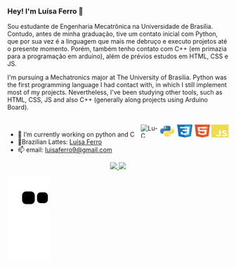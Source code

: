 ### Hey! I'm Luísa Ferro 👋
  
  Sou estudante de Engenharia Mecatrônica na Universidade de Brasília. Contudo, antes de minha graduação, tive um contato inicial com Python, que por sua vez é a linguagem que mais me debruço e executo projetos até o presente momento. Porém, também tenho contato com C++ (em primazia para a programação em arduino), além de prévios estudos em HTML, CSS e JS.

 I'm pursuing a Mechatronics major at The University of Brasilia. Python was the first programming language I had contact with, in which I still implement most of my projects. Nevertheless, I've been studying other tools, such as HTML, CSS, JS and also C++ (generally along projects using Arduino Board).

 
  <div style="display: inline_block"><br>
  <img align="right" alt="Lu-Js" height="30" width="40" src="https://raw.githubusercontent.com/devicons/devicon/master/icons/javascript/javascript-plain.svg">
  <img align="right" alt="Lu-HTML" height="30" width="40" src="https://raw.githubusercontent.com/devicons/devicon/master/icons/html5/html5-original.svg">
  <img align="right" alt="Lu-CSS" height="30" width="40" src="https://raw.githubusercontent.com/devicons/devicon/master/icons/css3/css3-original.svg">
  <img align="right" alt="Lu-Python" height="30" width="40" src="https://raw.githubusercontent.com/devicons/devicon/master/icons/python/python-original.svg">
  <img align="right" alt="Lu-C" height="30" width="40" src="https://img.shields.io/badge/C-00599C?style=for-the-badge&logo=c&logoColor=white">  

</div>

  
- 🔭 I’m currently working on python and C
- 📝Brazilian Lattes: [Luísa Ferro](http://buscatextual.cnpq.br/buscatextual/visualizacv.do?id=K1188011A1&tokenCaptchar=03AGdBq27UNhCKUlcrbwth9-q8CvIgxI5gWhrZQVPQNbkq7naqUtre0v8ddoOVk2y01LoDwaUhpwdKETFGN2XrBx8wVEXgbc-hX8DvA-RHoWxgp7WR_1b24TAMYV7WfYMntux0gnV5vEWxSln8wzVhd2ic6Kt8t3OshXo1xB2IewC-EhsvFuV5Z9cT_Fr2vrgS4_sWwoIdcgmrvp_VVYkgYegUWElNOtmiW-Zivyo9SIpOcCcw40rsNPXXlduVmY9jxexQ6eF7-awq78W0K4VD-iM-WOifNsv9I6KM9YkCN-347wPXEaQ24itWS-nEnACJsT0C-irEYe5Ww82av5GhUCru8Tuc0BXC3K758qG6pO54tSdfA40EBT-jhOVvUpFGOOewqK-u3bFVKG-EfNOR8gHe5Hm1hm_4N5M-H3H4plzqoo6hfTuDfH733dO-x2CDOb-rpwNYLCk-ux9Movo2nPyc7hdqpXmUR-UT9DGqtqGhQAKnAEbg41yXWYOogmQ-JvHNsbGV7tlWWORFD_09T-XZYAWp1sywIQ)
- 📫 email: [luisaferro9@gmail.com](mailto:luisaferro9@gmail.com)

<div align="center">
  <a href="https://github.com/LuisaFerro">
  <img height="160em" src="https://github-readme-stats.vercel.app/api?username=LuisaFerro&show_icons=true&theme=tokyonight&include_all_commits=true&count_private=true"/>
  <img height="160em" src="https://github-readme-stats.vercel.app/api/top-langs/?username=LuisaFerro&layout=compact&langs_count=7&theme=tokyonight"/>
</div>
  
  
![Snake animation](https://github.com/LuisaFerro/LuisaFerro/blob/output/github-contribution-grid-snake.svg)
